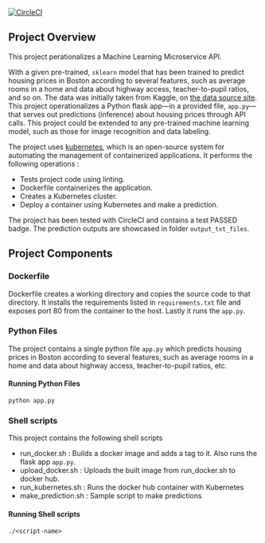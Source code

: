 [![CircleCI](https://circleci.com/gh/shubhi19/DevOps_Microservices.svg?style=svg)](https://circleci.com/gh/shubhi19/DevOps_Microservices)

## Project Overview

This project perationalizes a Machine Learning Microservice API. 

With a given pre-trained, `sklearn` model that has been trained to predict housing prices in Boston according to several features, such as average rooms in a home and data about highway access, teacher-to-pupil ratios, and so on. The data was initially taken from Kaggle, on [the data source site](https://www.kaggle.com/c/boston-housing). This project operationalizes a Python flask app—in a provided file, `app.py`—that serves out predictions (inference) about housing prices through API calls. This project could be extended to any pre-trained machine learning model, such as those for image recognition and data labeling.

The project uses [kubernetes](https://kubernetes.io/), which is an open-source system for automating the management of containerized applications. It performs the following operations :
* Tests project code using linting. 
* Dockerfile containerizes the application. 
* Creates a Kubernetes cluster.
* Deploy a container using Kubernetes and make a prediction.

The project has been tested with CircleCI and contains a test PASSED badge. The prediction outputs are showcased in folder `output_txt_files`.

## Project Components

### Dockerfile
Dockerfile creates a working directory and copies the source code to that directory. It installs the requirements listed in `requirements.txt` file and exposes port 80 from the container to the host. Lastly it runs the `app.py`. 

### Python Files
The project contains a single python file `app.py` which predicts housing prices in Boston according to several features, such as average rooms in a home and data about highway access, teacher-to-pupil ratios, etc. 
#### Running Python Files 
`python app.py`

### Shell scripts 
This project contains the following shell scripts 
* run_docker.sh : Builds a docker image and adds a tag to it. Also runs the flask app `app.py`. 
* upload_docker.sh : Uploads the built image from run_docker.sh to docker hub. 
* run_kubernetes.sh : Runs the docker hub container with Kubernetes 
* make_prediction.sh : Sample script to make predictions 
#### Running Shell scripts
`./<script-name>`


